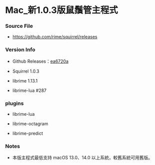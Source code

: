 # Mac_新1.0.3版鼠鬚管主程式

### Source File

- https://github.com/rime/squirrel/releases

### Version Info

- Github Releases：[ea6720a](https://github.com/rime/squirrel/releases/tag/1.0.3)

- Squirrel 1.0.3

- librime 1.13.1

- librime-lua #287

### plugins

- librime-lua

- librime-octagram

- librime-predict

### Notes

- 本版主程式最低支持 macOS 13.0、14.0 以上系統，較舊系統可用舊版。